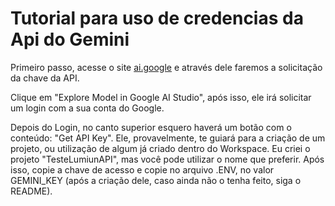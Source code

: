 # Tutorial para uso de credencias da Api do Gemini

Primeiro passo, acesse o site [ai.google](https://ai.google.dev) e através dele faremos a solicitação da chave da API.

Clique em "Explore Model in Google AI Studio", após isso, ele irá solicitar um login com a sua conta do Google.

Depois do Login, no canto superior esquero haverá um botão com o conteúdo: "Get API Key". Ele, provavelmente, te guiará para a criação de um projeto, ou utilização de algum já criado dentro do Workspace. Eu criei o projeto "TesteLumiunAPI", mas você pode utilizar o nome que preferir. Após isso, copie a chave de acesso e copie no arquivo .ENV, no valor GEMINI_KEY (após a criação dele, caso ainda não o tenha feito, siga o README).
